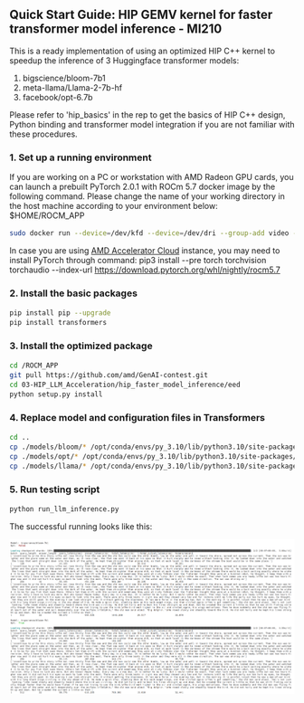 ## Quick Start Guide: HIP GEMV kernel for faster transformer model inference - MI210

This is a ready implementation of using an optimized HIP C++ kernel to speedup the inference of 3 Huggingface transformer models: 

1. bigscience/bloom-7b1
2. meta-llama/Llama-2-7b-hf
3. facebook/opt-6.7b

Please refer to 'hip_basics' in the rep to get the basics of HIP C++ design, Python binding and transformer model integration if you are not familiar with these procedures.    				

### 1. Set up a running environment
If you are working on a PC or workstation with AMD Radeon GPU cards, you can launch a prebuilt PyTorch 2.0.1 with ROCm 5.7 docker image by the following command. Please change the name of your working directory in the host machine according to your environment below: $HOME/ROCM_APP

```bash
sudo docker run --device=/dev/kfd --device=/dev/dri --group-add video --cap-add=SYS_PTRACE --security-opt seccomp=unconfined --ipc=host -it -v $HOME/ROCM_APP:/ROCM_APP -d rocm/pytorch:rocm5.7_ubuntu22.04_py3.10_pytorch_2.0.1
```

In case you are using [AMD Accelerator Cloud](https://aac.amd.com/) instance, you may need to install PyTorch through command:
pip3 install --pre torch torchvision torchaudio --index-url https://download.pytorch.org/whl/nightly/rocm5.7 

### 2. Install the basic packages

```bash
pip install pip --upgrade
pip install transformers
```

### 3. Install the optimized package

```bash
cd /ROCM_APP
git pull https://github.com/amd/GenAI-contest.git
cd 03-HIP_LLM_Acceleration/hip_faster_model_inference/eed
python setup.py install
```

### 4. Replace model and configuration files in Transformers

```bash
cd ..
cp ./models/bloom/* /opt/conda/envs/py_3.10/lib/python3.10/site-packages/transformers/models/bloom/
cp ./models/opt/* /opt/conda/envs/py_3.10/lib/python3.10/site-packages/transformers/models/opt/
cp ./models/llama/* /opt/conda/envs/py_3.10/lib/python3.10/site-packages/transformers/models/llama/
```

### 5. Run testing script

```bash
python run_llm_inference.py
```

The successful running looks like this:

![image2](./img/image2.png)



